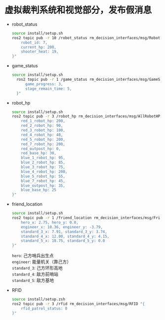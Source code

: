 # 虚拟裁判系统和视觉部分，发布假消息

- robot_status

    ```sh
    source install/setup.sh
    ros2 topic pub -r 10 /robot_status rm_decision_interfaces/msg/RobotStatus "{
        robot_id: 7,
        current_hp: 200,
        shooter_heat: 19,
    }"
    ```

- game_status

  ```sh
  source install/setup.sh
    ros2 topic pub -r 1 /game_status rm_decision_interfaces/msg/GameStatus "{
        game_progress: 3,
        stage_remain_time: 5,
    }"
  ```

- robot_hp

    ```sh
    source install/setup.sh
    ros2 topic pub -r 3 /robot_hp rm_decision_interfaces/msg/AllRobotHP "{
        red_1_robot_hp: 200,
        red_2_robot_hp: 90,
        red_3_robot_hp: 100,
        red_4_robot_hp: 40,
        red_5_robot_hp: 200,
        red_7_robot_hp: 200,
        red_outpost_hp: 0,
        red_base_hp: 30,
        blue_1_robot_hp: 95,
        blue_2_robot_hp: 85,
        blue_3_robot_hp: 75,
        blue_4_robot_hp: 200,
        blue_5_robot_hp: 55,
        blue_7_robot_hp: 45,
        blue_outpost_hp: 35,
        blue_base_hp: 25
    }"
    ```

- friend_location

    ```sh
    source install/setup.sh
    ros2 topic pub -r 1 /friend_location rm_decision_interfaces/msg/FriendLocation "{
        hero_x: 2.75, hero_y: 0.0, 
        engineer_x: 10.36, engineer_y: -3.79, 
        standard_3_x: 7.91, standard_3_y: 3.74, 
        standard_4_x: 12.00, standard_4_y: 4.15, 
        standard_5_x: 18.75, standard_5_y: 0.0
    }" 
    ```

    `hero`: 己方哨兵出生点  
    `engineer`: 能量机关（靠己方）  
    `standard_3`: 己方环形高地  
    `standard_4`: 敌方前哨站  
    `standard_5`: 敌方基地  

- RFID

    ```sh
    source install/setup.zsh
    ros2 topic pub -r 3 /rfid rm_decision_interfaces/msg/RFID "{
        rfid_patrol_status: 0
    }"
